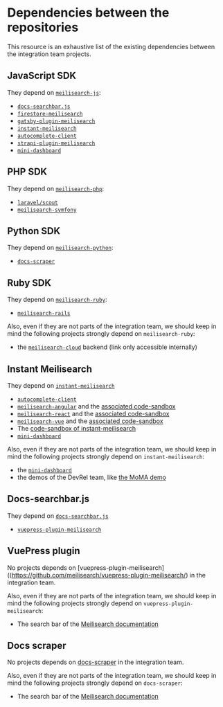 # Dependencies between the repositories

This resource is an exhaustive list of the existing dependencies between the integration team projects.

## JavaScript SDK

They depend on [`meilisearch-js`](https://github.com/meilisearch/meilisearch-js):
- [`docs-searchbar.js`](https://github.com/meilisearch/docs-searchbar.js)
- [`firestore-meilisearch`](https://github.com/meilisearch/firestore-meilisearch/)
- [`gatsby-plugin-meilisearch`](https://github.com/meilisearch/gatsby-plugin-meilisearch/)
- [`instant-meilisearch`](https://github.com/meilisearch/instant-meilisearch/)
- [`autocomplete-client`](https://github.com/meilisearch/meilisearch-js-plugins/tree/main/packages/autocomplete-client)
- [`strapi-plugin-meilisearch`](https://github.com/meilisearch/strapi-plugin-meilisearch/)
- [`mini-dashboard`](https://github.com/meilisearch/mini-dashboard/)

## PHP SDK

They depend on [`meilisearch-php`](https://github.com/meilisearch/meilisearch-php):
- [`laravel/scout`](https://github.com/laravel/scout)
- [`meilisearch-symfony`](https://github.com/meilisearch/meilisearch-symfony/)

## Python SDK

They depend on [`meilisearch-python`](https://github.com/meilisearch/meilisearch-python):
- [`docs-scraper`](https://github.com/meilisearch/docs-scraper/)

## Ruby SDK

They depend on [`meilisearch-ruby`](https://github.com/meilisearch/meilisearch-ruby):
- [`meilisearch-rails`](https://github.com/meilisearch/meilisearch-rails/)

Also, even if they are not parts of the integration team, we should keep in mind the following projects strongly depend on `meilisearch-ruby`:
- the [`meilisearch-cloud`](https://github.com/meilisearch/meilisearch-cloud) backend (link only accessible internally)

## Instant Meilisearch

They depend on [`instant-meilisearch`](https://github.com/meilisearch/instant-meilisearch/)
- [`autocomplete-client`](https://github.com/meilisearch/meilisearch-js-plugins/tree/main/packages/autocomplete-client)
- [`meilisearch-angular`](https://github.com/meilisearch/meilisearch-angular/) and the [associated code-sandbox](https://codesandbox.io/s/im-angularis-7xipe?file=/src/app/app.component.ts)
- [`meilisearch-react`](https://github.com/meilisearch/meilisearch-react/) and the [associated code-sandbox](https://codesandbox.io/s/ms-react-is-sh9ud?fontsize=14&hidenavigation=1&theme=dark)
- [`meilisearch-vue`](https://github.com/meilisearch/meilisearch-vue/) and the [associated code-sandbox](https://codesandbox.io/s/ms-vue-is-1d6bi?fontsize=14&hidenavigation=1&theme=dark)
- The [code-sandbox of instant-meilisearch](https://codesandbox.io/s/ms-is-mese9?fontsize=14&hidenavigation=1&theme=dark)
- [`mini-dashboard`](https://github.com/meilisearch/mini-dashboard/)

Also, even if they are not parts of the integration team, we should keep in mind the following projects strongly depend on `instant-meilisearch`:
- the [`mini-dashboard`](https://github.com/meilisearch/mini-dashboard)
- the demos of the DevRel team, like [the MoMA demo](https://github.com/meilisearch/demo-MoMA)

## Docs-searchbar.js

They depend on [`docs-searchbar.js`](https://github.com/meilisearch/docs-searchbar.js)
- [`vuepress-plugin-meilisearch`](https://github.com/meilisearch/vuepress-plugin-meilisearch/)

## VuePress plugin

No projects depends on [vuepress-plugin-meilisearch]((https://github.com/meilisearch/vuepress-plugin-meilisearch/) in the integration team.

Also, even if they are not parts of the integration team, we should keep in mind the following projects strongly depend on `vuepress-plugin-meilisearch`:
- The search bar of the [Meilisearch documentation](https://github.com/meilisearch/documentation/)

## Docs scraper

No projects depends on [docs-scraper](https://github.com/meilisearch/docs-scraper/) in the integration team.

Also, even if they are not parts of the integration team, we should keep in mind the following projects strongly depend on `docs-scraper`:
- The search bar of the [Meilisearch documentation](https://github.com/meilisearch/documentation/)
